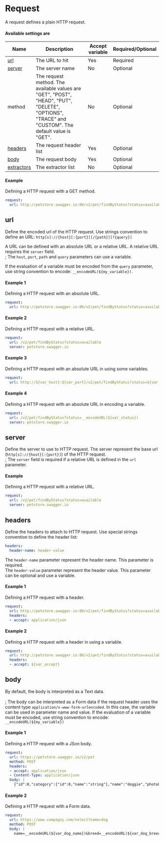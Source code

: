 # Request 

A request defines a plain HTTP request.

#### Available settings are

| Name                                | Description                            | Accept variable   | Required/Optional |
| ----------------------------------- | -------------------------------------- | ----------------- | ----------------- |
| [url](#url)                         | The URL to hit                         | Yes               | Required          |
| [server](#server)                   | The server name                        | No                | Optional          |
| method                              | The request method. The available values are "GET", "POST", "HEAD", "PUT", "DELETE", "OPTIONS", "TRACE" and "CUSTOM". The default value is "GET". | No                  | Optional          |
| [headers](#headers)                 | The request header list                | Yes               | Optional          |
| [body](#body)                       | The request body                       | Yes               | Optional          |
| [extractors](variable-extractor.md) | The extractor list                     | No                | Optional          |

#### Example

Defining a HTTP request with a GET method.

```yaml
request:
  url: http://petstore.swagger.io:80/v2/pet/findByStatus?status=available
```

## url

Define the encoded url of the HTTP request. Use strings convention to define an URL: `http[s]://{host}[:{port}][/{path}][?{query}]`

A URL can be defined with an absolute URL or a relative URL. A relative URL requires the `server` field.<br/>;
The `host`, `port`, `path` and `query` parameters can use a variable.

If the evaluation of a variable must be encoded from the `query` parameter, use string convention to encode: `__encodeURL(${my_variable})`.

#### Example 1

Defining a HTTP request with an absolute URL.

```yaml
request:
  url: http://petstore.swagger.io:80/v2/pet/findByStatus?status=available
```

#### Example 2

Defining a HTTP request with a relative URL.

```yaml
request:
  url: /v2/pet/findByStatus?status=available
  server: petstore.swagger.io
```

#### Example 3

Defining a HTTP request with an absolute URL in using some variables.

```yaml
request:
  url: http://${var_host}:${var_port}/v2/pet/findByStatus?status=${var_status}
```

#### Example 4

Defining a HTTP request with an absolute URL in encoding a variable.

```yaml
request:
  url: /v2/pet/findByStatus?status=__encodeURL(${var_status})
  server: petstore.swagger.io
```

## server

Define the server to use to HTTP request. The server represent the base url (`http[s]://{host}[:{port}]`) of the HTTP request.<br/>;
The `server` field is required if a relative URL is defined in the `url` parameter.

#### Example

Defining a HTTP request with a relative URL.

```yaml
request:
  url: /v2/pet/findByStatus?status=available
  server: petstore.swagger.io
```

## headers

Define the headers to attach to HTTP request. Use special strings convention to define the header list:

```yaml
headers: 
  header-name: header-value
```

The `header-name` parameter represent the header name. This parameter is required.<br> 
The `header-value` parameter represent the header value. This parameter can be optional and use a variable.

#### Example 1

Defining a HTTP request with a header.

```yaml
request:
  url: http://petstore.swagger.io:80/v2/pet/findByStatus?status=available
  headers:
  - accept: application/json
```

#### Example 2

Defining a HTTP request with a header in using a variable.

```yaml
request:
  url: http://petstore.swagger.io:80/v2/pet/findByStatus?status=available
  headers:
  - accept: ${var_accept}
```

## body

By default, the body is interpreted as a Text data.<br/>
<br/>;
The body can be interpreted as a Form data if the request header uses the content type `application/x-www-form-urlencoded`. In this case, the variable can be used in parameter name and value. If the evaluation of a variable must be encoded, use string convention to encode: `__encodeURL(${my_variable})`

#### Example 1

Defining a HTTP request with a JSon body.

```yaml
request:
  url: https://petstore.swagger.io/v2/pet
  method: POST
  headers:
  - accept: application/json
  - Content-Type: application/json
  body: |
    {"id":0,"category":{"id":0,"name":"string"},"name":"doggie","photoUrls":["string"],"tags":[{"id": 0,"name":"string"}],"status": "available"}
```

#### Example 2

Defining a HTTP request with a Form data.

```yaml
request:
  url: https://www.compagny.com/select?name=dog
  method: POST
  body: |
    name=__encodeURL(${var_dog_name})&breed=__encodeURL(${var_dog_breed})
```


